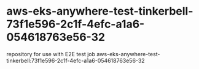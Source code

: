 # aws-eks-anywhere-test-tinkerbell-73f1e596-2c1f-4efc-a1a6-054618763e56-32
repository for use with E2E test job aws-eks-anywhere-test-tinkerbell:73f1e596-2c1f-4efc-a1a6-054618763e56-32
